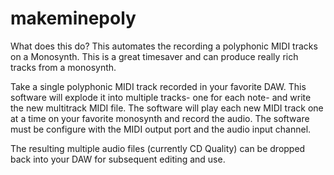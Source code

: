 # makeminepoly
What does this do? This automates the recording a polyphonic MIDI tracks on a Monosynth. This is a great timesaver and can produce really rich tracks from a monosynth.

Take a single polyphonic MIDI track recorded in your favorite DAW.
This software will explode it into multiple tracks- one for each note- and write the new multitrack MIDI file.
The software will play each new MIDI track one at a time on your favorite monosynth and record the audio. 
The software must be configure with the MIDI output port and the audio input channel.

The resulting multiple audio files (currently CD Quality) can be dropped back into your DAW for subsequent editing and use.

